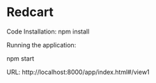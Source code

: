 # Redcart

Code Installation:
npm install


Running the application:

npm start


URL:
http://localhost:8000/app/index.html#/view1



